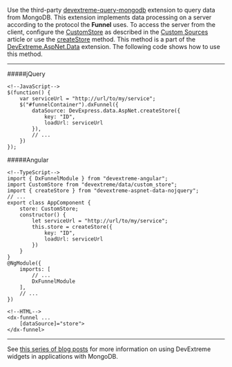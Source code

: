 Use the third-party [devextreme-query-mongodb](https://github.com/oliversturm/devextreme-query-mongodb/blob/master/README.md) extension to query data from MongoDB. This extension implements data processing on a server according to the protocol the **Funnel** uses. To access the server from the client, configure the [CustomStore](/api-reference/30%20Data%20Layer/CustomStore '/Documentation/ApiReference/Data_Layer/CustomStore/') as described in the [Custom Sources](/concepts/05%20Widgets/Funnel/03%20Data%20Binding/20%20Custom%20Sources.md '/Documentation/Guide/Widgets/Funnel/Data_Binding/Custom_Sources/') article or use the [createStore](https://github.com/DevExpress/DevExtreme.AspNet.Data/blob/master/docs/client-side-with-jquery.md#api-reference) method. This method is a part of the [DevExtreme.AspNet.Data](https://github.com/DevExpress/DevExtreme.AspNet.Data/blob/master/README.md) extension. The following code shows how to use this method.

---
#####jQuery

    <!--JavaScript-->
    $(function() {
        var serviceUrl = "http://url/to/my/service";
        $("#funnelContainer").dxFunnel({
            dataSource: DevExpress.data.AspNet.createStore({
                key: "ID",
                loadUrl: serviceUrl
            }),
            // ...
        })
    });

#####Angular

    <!--TypeScript-->
    import { DxFunnelModule } from "devextreme-angular";
    import CustomStore from "devextreme/data/custom_store";
    import { createStore } from "devextreme-aspnet-data-nojquery";
    // ...
    export class AppComponent {
        store: CustomStore;
        constructor() {
            let serviceUrl = "http://url/to/my/service";
            this.store = createStore({
                key: "ID",
                loadUrl: serviceUrl
            })
        }
    }
    @NgModule({
        imports: [
            // ...
            DxFunnelModule
        ],
        // ...
    })

    <!--HTML-->
    <dx-funnel ...
        [dataSource]="store">
    </dx-funnel>

---

See [this series of blog posts](https://community.devexpress.com/blogs/oliver/archive/2017/03/24/devextreme-real-world-patterns.aspx) for more information on using DevExtreme widgets in applications with MongoDB.